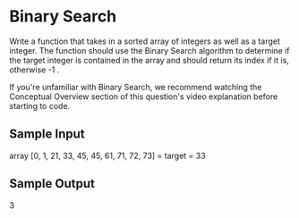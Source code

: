 # Binary Search

Write a function that takes in a sorted array of integers as well as a target integer. 
The function should use the Binary Search algorithm to determine if the target integer 
is contained in the array and should return its index if it is, otherwise -1 .

If you're unfamiliar with Binary Search, we recommend watching the Conceptual Overview 
section of this question's video explanation before starting to code.


## Sample Input

array [0, 1, 21, 33, 45, 45, 61, 71, 72, 73] =
target = 33


## Sample Output
3
